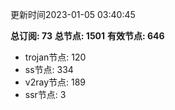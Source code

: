 更新时间2023-01-05 03:40:45

**总订阅: 73**
**总节点: 1501**
**有效节点: 646**
- trojan节点: 120
- ss节点: 334
- v2ray节点: 189
- ssr节点: 3
